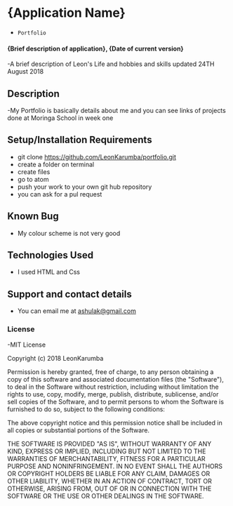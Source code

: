 # {Application Name}
- `Portfolio`
#### {Brief description of application}, {Date of current version}
-A brief description of Leon's Life and hobbies and skills updated 24TH August 2018
## Description
-My Portfolio is basically details about me and you can see links of projects done at Moringa School in week one
## Setup/Installation Requirements
- git clone https://github.com/LeonKarumba/portfolio.git
- create a folder on terminal
- create files
- go to atom
- push your work to your own git hub repository
- you can ask for a pul request
## Known Bug
- My colour scheme is not very good
## Technologies Used
- I used HTML and Css
## Support and contact details
- You can email me at ashulak@gmail.com
### License
-MIT License

Copyright (c) 2018 LeonKarumba

Permission is hereby granted, free of charge, to any person obtaining a copy
of this software and associated documentation files (the "Software"), to deal
in the Software without restriction, including without limitation the rights
to use, copy, modify, merge, publish, distribute, sublicense, and/or sell
copies of the Software, and to permit persons to whom the Software is
furnished to do so, subject to the following conditions:

The above copyright notice and this permission notice shall be included in all
copies or substantial portions of the Software.

THE SOFTWARE IS PROVIDED "AS IS", WITHOUT WARRANTY OF ANY KIND, EXPRESS OR
IMPLIED, INCLUDING BUT NOT LIMITED TO THE WARRANTIES OF MERCHANTABILITY,
FITNESS FOR A PARTICULAR PURPOSE AND NONINFRINGEMENT. IN NO EVENT SHALL THE
AUTHORS OR COPYRIGHT HOLDERS BE LIABLE FOR ANY CLAIM, DAMAGES OR OTHER
LIABILITY, WHETHER IN AN ACTION OF CONTRACT, TORT OR OTHERWISE, ARISING FROM,
OUT OF OR IN CONNECTION WITH THE SOFTWARE OR THE USE OR OTHER DEALINGS IN THE
SOFTWARE.
